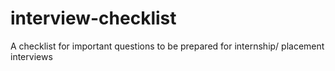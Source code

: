 # interview-checklist
A checklist for important questions to be prepared for internship/ placement interviews
